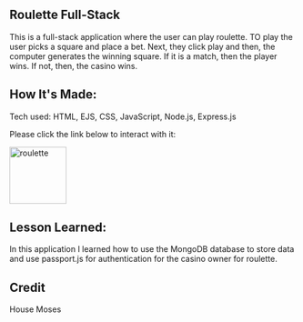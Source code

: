 ## Roulette Full-Stack

This is a full-stack application where the user can play roulette. TO play the user picks a square and place a bet. Next, they click play and then, the computer generates the winning square. If it is a match, then the player wins. If not, then, the casino wins.  

## How It's Made:
Tech used: HTML, EJS, CSS, JavaScript, Node.js, Express.js


Please click the link below to interact with it:

<img src="public/img/coffee1.PNG" alt="roulette" style="height: 100px; width:100px;"/>

## Lesson Learned:

In this application I learned how to use the MongoDB database to store data and use passport.js for authentication for the casino owner for roulette.

## Credit
House Moses
